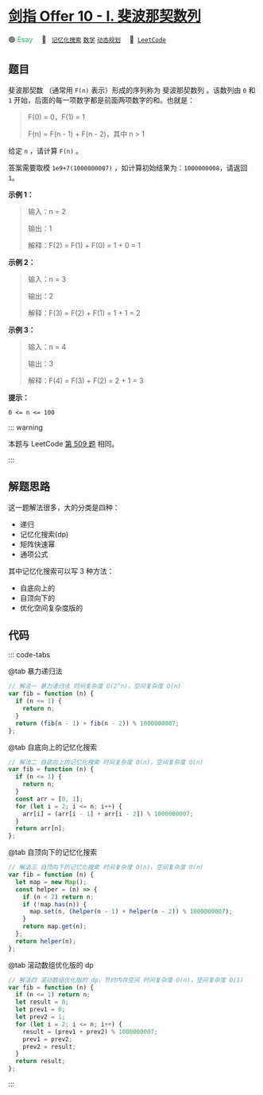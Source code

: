 # [剑指 Offer 10 - I. 斐波那契数列](https://leetcode.cn/problems/zhong-jian-er-cha-shu-lcof/)

🟢 <font color=#15bd66>Esay</font>&emsp; 🔖&ensp; [`记忆化搜索`](/leetcode/outline/tag/memoization.md) [`数学`](/leetcode/outline/tag/mathematics.md) [`动态规划`](/leetcode/outline/tag/dynamic-programming.md)&emsp; 🔗&ensp;[`LeetCode`](https://leetcode.cn/problems/fei-bo-na-qi-shu-lie-lcof/)

## 题目

斐波那契数 （通常用 `F(n)` 表示）形成的序列称为 斐波那契数列 。该数列由 `0` 和 `1` 开始，后面的每一项数字都是前面两项数字的和。也就是：

> F(0) = 0，F(1) = 1
>
> F(n) = F(n - 1) + F(n - 2)，其中 n > 1

给定 `n` ，请计算 `F(n)` 。

答案需要取模 `1e9+7(1000000007)` ，如计算初始结果为：`1000000008`，请返回 `1`。

**示例 1：**

> 输入：n = 2
>
> 输出：1
>
> 解释：F(2) = F(1) + F(0) = 1 + 0 = 1

**示例 2：**

> 输入：n = 3
>
> 输出：2
>
> 解释：F(3) = F(2) + F(1) = 1 + 1 = 2

**示例 3：**

> 输入：n = 4
>
> 输出：3
>
> 解释：F(4) = F(3) + F(2) = 2 + 1 = 3

**提示：**

`0 <= n <= 100`

::: warning

本题与 LeetCode [第 509 题](./0509.md) 相同。

:::

## 解题思路

这一题解法很多，大的分类是四种：

- 递归
- 记忆化搜索(dp)
- 矩阵快速幂
- 通项公式

其中记忆化搜索可以写 3 种方法：

- 自底向上的
- 自顶向下的
- 优化空间复杂度版的

## 代码

::: code-tabs

@tab 暴力递归法

```javascript
// 解法一 暴力递归法 时间复杂度 O(2^n)，空间复杂度 O(n)
var fib = function (n) {
  if (n <= 1) {
    return n;
  }
  return (fib(n - 1) + fib(n - 2)) % 1000000007;
};
```

@tab 自底向上的记忆化搜索

```javascript
// 解法二 自底向上的记忆化搜索 时间复杂度 O(n)，空间复杂度 O(n)
var fib = function (n) {
  if (n <= 1) {
    return n;
  }
  const arr = [0, 1];
  for (let i = 2; i <= n; i++) {
    arr[i] = (arr[i - 1] + arr[i - 2]) % 1000000007;
  }
  return arr[n];
};
```

@tab 自顶向下的记忆化搜索

```javascript
// 解法三 自顶向下的记忆化搜索 时间复杂度 O(n)，空间复杂度 O(n)
var fib = function (n) {
  let map = new Map();
  const helper = (n) => {
    if (n < 2) return n;
    if (!map.has(n)) {
      map.set(n, (helper(n - 1) + helper(n - 2)) % 1000000007);
    }
    return map.get(n);
  };
  return helper(n);
};
```

@tab 滚动数组优化版的 dp

```javascript
// 解法四 滚动数组优化版的 dp，节约内存空间 时间复杂度 O(n)，空间复杂度 O(1)
var fib = function (n) {
  if (n <= 1) return n;
  let result = 0;
  let prev1 = 0;
  let prev2 = 1;
  for (let i = 2; i <= n; i++) {
    result = (prev1 + prev2) % 1000000007;
    prev1 = prev2;
    prev2 = result;
  }
  return result;
};
```

:::
